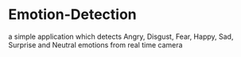 # Emotion-Detection
a simple application which detects Angry, Disgust, Fear, Happy, Sad, Surprise and Neutral emotions from real time camera
